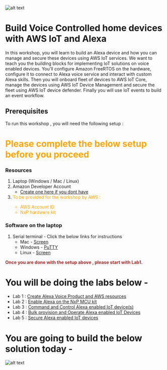 ![alt text](../images//aws_logo.png)

# Build Voice Controlled home devices with AWS IoT and Alexa 

In this workshop, you will learn to build an Alexa device and how you can manage and secure these devices using AWS IoT services. We want to teach you the building blocks for implementing IoT solutions on voice enabled devices. You'll configure Amazon FreeRTOS on the hardware, configure it to connect to Alexa voice service and interact with custom Alexa skills. Then you will onboard fleet of devices to AWS IoT Core, manage the devices using AWS IoT Device Management and secure the fleet using AWS IoT device defender. Finally you will use IoT events to build an event workflow. 

## Prerequisites 
To run this workshop , you will need the following setup :

# <span style="color:orange">Please complete the below setup before you proceed</span>

### Resources 
1. Laptop (Windows / Mac / Linux)
2. Amazon Developer Account
    - [Create one here if you dont have](https://developer.amazon.com/login.html) 
3. <span style="color:orange">To be provided for the workshop by AWS :
    - AWS Account ID  
    - NxP hardware kit 
   </span>

### Software on the laptop
1. Serial terminal - Click the below links for instructions
    -   Mac -  [Screen](https://software.intel.com/en-us/setting-up-serial-terminal-on-system-with-mac-os-x)    
    -   Windows - [PuTTY](https://software.intel.com/en-us/setting-up-serial-terminal-on-system-with-windows)
    -   Linux -  [Screen](https://software.intel.com/en-us/setting-up-serial-terminal-on-system-with-linux) 

<span style="color:brown">**Once you are done with the setup above , please start with Lab1.** </span>

# You will be doing the labs below  -

- Lab 1 : [Create Alexa Voice Product and AWS resources](./instructions/lab1.md)
- Lab 2 : [Enable Alexa on the NxP MCU kit](./instructions/lab2.md)
- Lab 3 : [Command and Control Alexa enabled IoT device(s)](./instructions/lab3.md)
- Lab 4 : [Bulk provision and Operate Alexa enabled IoT Devices](./instructions/lab4.md)
- Lab 5 : [Secure Alexa enabled IoT devices](./instructions/lab5.md)

# You are going to build the below solution today -
![alt text](../images//architecture.png)

